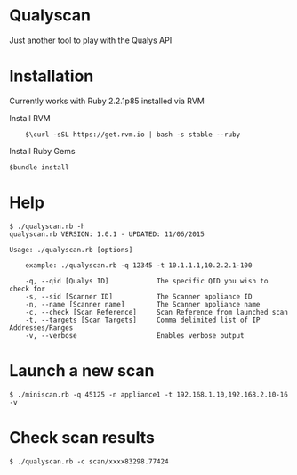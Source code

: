 # Qualyscan
Just another tool to play with the Qualys API

# Installation
Currently works with Ruby 2.2.1p85 installed via RVM

Install RVM

        $\curl -sSL https://get.rvm.io | bash -s stable --ruby

Install Ruby Gems

    $bundle install

# Help
    $ ./qualyscan.rb -h
    qualyscan.rb VERSION: 1.0.1 - UPDATED: 11/06/2015

    Usage: ./qualyscan.rb [options]

        example: ./qualyscan.rb -q 12345 -t 10.1.1.1,10.2.2.1-100

        -q, --qid [Qualys ID]            The specific QID you wish to check for
        -s, --sid [Scanner ID]           The Scanner appliance ID
        -n, --name [Scanner name]        The Scanner appliance name
        -c, --check [Scan Reference]     Scan Reference from launched scan
        -t, --targets [Scan Targets]     Comma delimited list of IP Addresses/Ranges
        -v, --verbose                    Enables verbose output

# Launch a new scan
    $ ./miniscan.rb -q 45125 -n appliance1 -t 192.168.1.10,192.168.2.10-16 -v

# Check scan results
    $ ./qualyscan.rb -c scan/xxxx83298.77424
